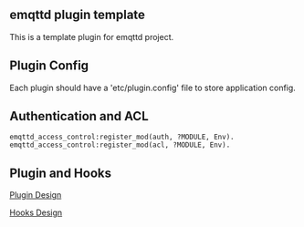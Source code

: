 
## emqttd plugin template

This is a template plugin for emqttd project.


## Plugin Config

Each plugin should have a 'etc/plugin.config' file to store application config.


## Authentication and ACL

```
emqttd_access_control:register_mod(auth, ?MODULE, Env).
emqttd_access_control:register_mod(acl, ?MODULE, Env).
```


## Plugin and Hooks

[Plugin Design](https://github.com/emqtt/emqttd/wiki/Plugin%20Design)

[Hooks Design](https://github.com/emqtt/emqttd/wiki/Hooks%20Design)


